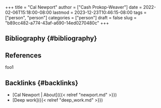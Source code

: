 +++
title = "Cal Newport"
author = ["Cash Prokop-Weaver"]
date = 2022-02-06T15:18:00-08:00
lastmod = 2023-12-23T10:46:15-08:00
tags = ["person", "person"]
categories = ["person"]
draft = false
slug = "b89cc482-a774-43af-a690-14ed0270480c"
+++

## Bibliography {#bibliography}

## References

<style>.csl-entry{text-indent: -1.5em; margin-left: 1.5em;}</style><div class="csl-bib-body">
</div>

foo1


## Backlinks {#backlinks}

-   [Cal Newport | About]({{< relref "newport.md" >}})
-   [Deep work]({{< relref "deep_work.md" >}})
